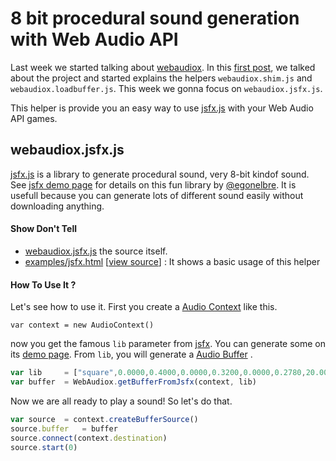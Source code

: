 # 8 bit procedural sound generation with Web Audio API

Last week we started talking about 
[webaudiox](http://jeromeetienne.github.io/webaudiox).
In this 
[first post](http://blog.jetienne.com/blog/2014/02/18/webaudiox-a-dry-library-for-webaudio-api/),
we talked about the project and started explains the helpers ```webaudiox.shim.js```
and ```webaudiox.loadbuffer.js```.
This week we gonna focus on ```webaudiox.jsfx.js```.

This helper is provide you an easy way to use 
[jsfx.js](http://www.egonelbre.com/js/jsfx/)
with your Web Audio API games.

## webaudiox.jsfx.js

[jsfx.js](https://github.com/egonelbre/jsfx) 
is a library to generate procedural sound, very 8-bit kindof sound.
See [jsfx demo page](http://www.egonelbre.com/js/jsfx/) for details on this fun library
by [@egonelbre](https://twitter.com/egonelbre/).
It is usefull because you can generate lots of different sound easily without downloading
anything.

#### Show Don't Tell

* [webaudiox.jsfx.js](https://github.com/jeromeetienne/webaudiox/blob/master/lib/webaudiox.jsfx.js)
the source itself.
* [examples/jsfx.html](http://jeromeetienne.github.io/webaudiox/examples/jsfx.html)
\[[view source](https://github.com/jeromeetienne/webaudiox/blob/master/examples/jsfx.html)\] :
It shows a basic usage of this helper

#### How To Use It ? 

Let's see how to use it. First you create a 
[Audio Context](https://dvcs.w3.org/hg/audio/raw-file/tip/webaudio/specification.html#AudioContext-section) like this.

```
var context	= new AudioContext()
```

now you get the famous ```lib``` parameter from 
[jsfx](https://github.com/egonelbre/jsfx). You can generate some on its 
[demo page](http://www.egonelbre.com/js/jsfx/).
From ```lib```, you will generate a
[Audio Buffer](https://dvcs.w3.org/hg/audio/raw-file/tip/webaudio/specification.html#AudioBuffer)
.

```javascript
var lib		= ["square",0.0000,0.4000,0.0000,0.3200,0.0000,0.2780,20.0000,496.0000,2400.0000,0.4640,0.0000,0.0000,0.0100,0.0003,0.0000,0.0000,0.0000,0.0235,0.0000,0.0000,0.0000,0.0000,1.0000,0.0000,0.0000,0.0000,0.0000]
var buffer	= WebAudiox.getBufferFromJsfx(context, lib)
```

Now we are all ready to play a sound! So let's do that.

```javascript
var source	= context.createBufferSource()
source.buffer	= buffer
source.connect(context.destination)
source.start(0)
```